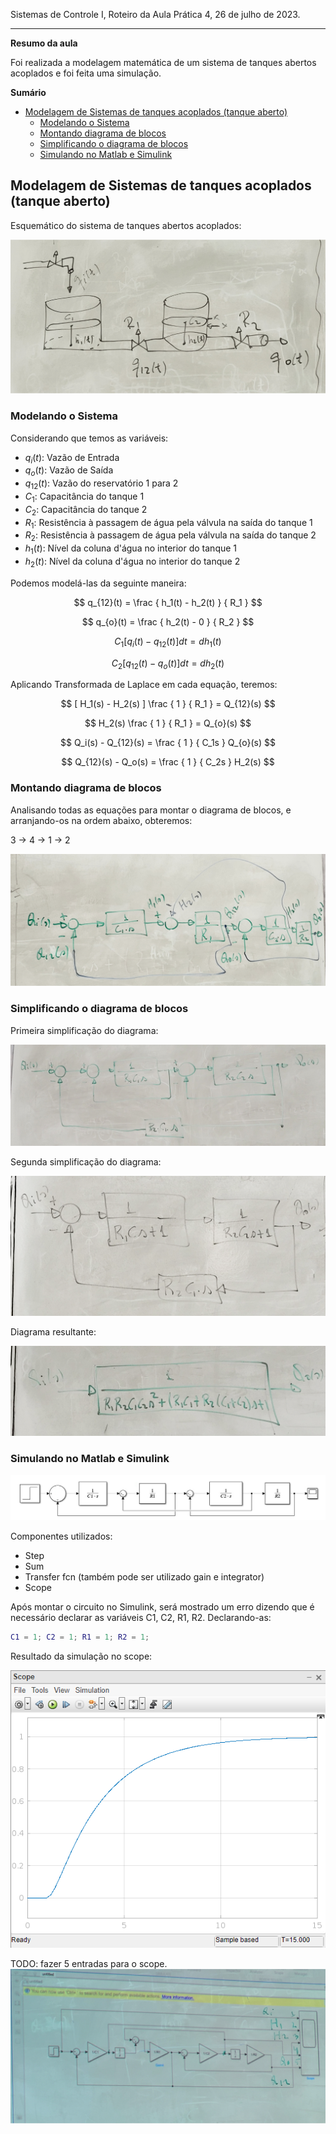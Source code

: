 Sistemas de Controle I, Roteiro da Aula Prática 4, 26 de julho de 2023.

---

**Resumo da aula**

Foi realizada a modelagem matemática de um sistema de tanques abertos acoplados e foi feita uma simulação.

**Sumário**

- [Modelagem de Sistemas de tanques acoplados (tanque aberto)](#modelagem-de-sistemas-de-tanques-acoplados-tanque-aberto)
  - [Modelando o Sistema](#modelando-o-sistema)
  - [Montando diagrama de blocos](#montando-diagrama-de-blocos)
  - [Simplificando o diagrama de blocos](#simplificando-o-diagrama-de-blocos)
  - [Simulando no Matlab e Simulink](#simulando-no-matlab-e-simulink)


## Modelagem de Sistemas de tanques acoplados (tanque aberto)

Esquemático do sistema de tanques abertos acoplados:

![Sistema de tanque](imgs/sistema-tanque.png)

### Modelando o Sistema

Considerando que temos as variáveis:

- $q_i(t)$: Vazão de Entrada
- $q_o(t)$: Vazão de Saída
- $q_{12}(t)$: Vazão do reservatório 1 para 2
- $C_{1}$: Capacitância do tanque 1
- $C_{2}$: Capacitância do tanque 2
- $R_{1}$: Resistência à passagem de água pela válvula na saída do tanque 1
- $R_{2}$: Resistência à passagem de água pela válvula na saída do tanque 2
- $h_{1}(t)$: Nível da coluna d'água no interior do tanque 1
- $h_{2}(t)$: Nível da coluna d'água no interior do tanque 2

Podemos modelá-las da seguinte maneira:

$$ q_{12}(t) = \frac { h_1(t) - h_2(t) } { R_1 } $$

$$ q_{o}(t) = \frac { h_2(t) - 0 } { R_2 } $$

$$ C_1[q_i(t) - q_{12}(t)]dt = dh_1(t) $$

$$ C_2[q_{12}(t) - q_{o}(t)]dt = dh_2(t) $$

Aplicando Transformada de Laplace em cada equação, teremos:

$$ [ H_1(s) - H_2(s) ] \frac { 1 } { R_1 } = Q_{12}(s) $$

$$ H_2(s) \frac { 1 } { R_1 } = Q_{o}(s) $$

$$ Q_i(s) - Q_{12}(s) = \frac { 1 } { C_1s } Q_{o}(s) $$

$$ Q_{12}(s) - Q_o(s) = \frac { 1 } { C_2s } H_2(s) $$

### Montando diagrama de blocos

Analisando todas as equações para montar o diagrama de blocos, e arranjando-os na ordem abaixo, obteremos:

3 -> 4 -> 1 -> 2
<!-- TODO: ou será que era 3 -> 1 -> 4 -> 2 ??? -->

![Diagrama de blocos conforme modelagem matemática](imgs/diagrama-blocos.png)

### Simplificando o diagrama de blocos

Primeira simplificação do diagrama:

![Primeira simplificação](imgs/primeira-simplificacao.png)

Segunda simplificação do diagrama:

![Segunda simplificação](imgs/segunda-simplificacao.png)

Diagrama resultante:

![Resultado final do diagrama](imgs/diagrama-resultante.png)

### Simulando no Matlab e Simulink

![Circuito no Simulink](imgs/simulink.png)

Componentes utilizados:
- Step
- Sum
- Transfer fcn (também pode ser utilizado gain e integrator)
- Scope

Após montar o circuito no Simulink, será mostrado um erro dizendo que é necessário declarar as variáveis C1, C2, R1, R2. Declarando-as:

```Matlab
C1 = 1; C2 = 1; R1 = 1; R2 = 1;
```

Resultado da simulação no scope:

![Gráfico do circuito](imgs/scope.png)

TODO: fazer 5 entradas para o scope.
![Circuito com scope de 5 entradas](imgs/simulink-5scopes.png)